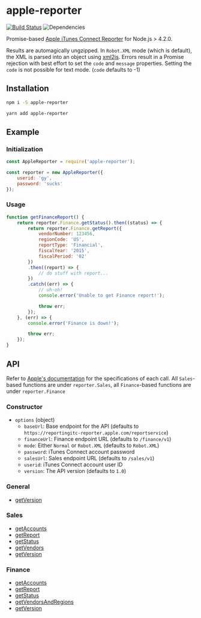 # apple-reporter

[![Build Status](https://travis-ci.org/beardon/apple-reporter.svg?branch=master)](https://travis-ci.org/beardon/apple-reporter) ![Dependencies](https://david-dm.org/beardon/apple-reporter.svg)

Promise-based [Apple iTunes Connect Reporter](http://help.apple.com/itc/appsreporterguide) for Node.js > 4.2.0.

Results are automagically ungzipped. In `Robot.XML` mode (which is default), the XML is parsed into an object using [xml2js](https://www.npmjs.com/package/xml2js). Errors result in a Promise rejection with best effort to set the `code` and `message` properties. Setting the `code` is not possible for text mode. (`code` defaults to -1)

## Installation

```bash
npm i -S apple-reporter
```

```bash
yarn add apple-reporter
```

## Example

### Initialization

```js
const AppleReporter = require('apple-reporter');

const reporter = new AppleReporter({
    userid: 'gy',
    password: 'sucks'
});
```

### Usage

```js
function getFinanceReport() {
    return reporter.Finance.getStatus().then((status) => {
        return reporter.Finance.getReport({
            vendorNumber: 123456,
            regionCode: 'US',
            reportType: 'Financial',
            fiscalYear: '2015',
            fiscalPeriod: '02'
        })
        .then((report) => {
            // do stuff with report...
        })
        .catch((err) => {
            // uh-oh!
            console.error('Unable to get Finance report!');

            throw err;
        });
    }, (err) => {
        console.error('Finance is down!');

        throw err;
    });
}
```

## API

Refer to [Apple's documentation](http://help.apple.com/itc/appsreporterguide) for the specifications of each call. All `Sales`-based functions are under `reporter.Sales`, all `Finance`-based functions are under `reporter.Finance`

### Constructor
- `options` (object)
  - `baseUrl`: Base endpoint for the API (defaults to `https://reportingitc-reporter.apple.com/reportservice`)
  - `financeUrl`: Finance endpoint URL (defaults to `/finance/v1`)
  - `mode`: Either `Normal` or `Robot.XML` (defaults to `Robot.XML`)
  - `password`: iTunes Connect account password
  - `salesUrl`: Sales endpoint URL (defaults to `/sales/v1`)
  - `userid`: iTunes Connect account user ID
  - `version`: The API version (defaults to `1.0`)

### General
- [getVersion](https://help.apple.com/itc/appsreporterguide/#/itc7e183be3b)

### Sales
- [getAccounts](https://help.apple.com/itc/appsreporterguide/#/itcccef1d795)
- [getReport](https://help.apple.com/itc/appsreporterguide/#/itcbd9ed14ac)
- [getStatus](https://help.apple.com/itc/appsreporterguide/#/itc469b4b7eb)
- [getVendors](https://help.apple.com/itc/appsreporterguide/#/itcb14145fbd)
- [getVersion](https://help.apple.com/itc/appsreporterguide/#/itc7e183be3b)

### Finance
- [getAccounts](https://help.apple.com/itc/appsreporterguide/#/itcccef1d795)
- [getReport](https://help.apple.com/itc/appsreporterguide/#/itc21263284f)
- [getStatus](https://help.apple.com/itc/appsreporterguide/#/itc469b4b7eb)
- [getVendorsAndRegions](https://help.apple.com/itc/appsreporterguide/#/itc0bc116f31)
- [getVersion](https://help.apple.com/itc/appsreporterguide/#/itc7e183be3b)
